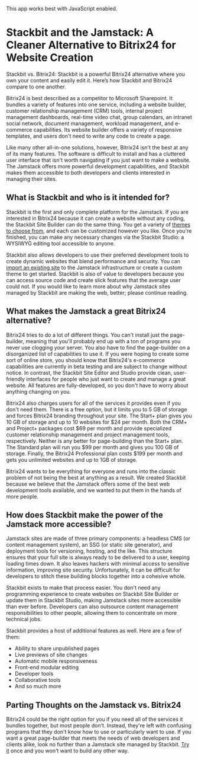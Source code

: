 This app works best with JavaScript enabled.







# Stackbit and the Jamstack: A Cleaner Alternative to Bitrix24 for Website Creation

Stackbit vs. Bitrix24: Stackbit is a powerful Bitrix24 alternative where you own your content and easily edit it. Here’s how Stackbit and Bitrix24 compare to one another.

Bitrix24 is best described as a competitor to Microsoft Sharepoint. It bundles a variety of features into one service, including a website builder, customer relationship management (CRM) tools, internal project management dashboards, real-time video chat, group calendars, an intranet social network, document management, workload management, and e-commerce capabilities. Its website builder offers a variety of responsive templates, and users don't need to write any code to create a page.

Like many other all-in-one solutions, however, Bitrix24 isn't the best at any of its many features. The software is difficult to install and has a cluttered user interface that isn't worth navigating if you just want to make a website. The Jamstack offers more powerful development capabilities, and Stackbit makes them accessible to both developers and clients interested in managing their sites.

## What is Stackbit and who is it intended for?

Stackbit is the first and only complete platform for the Jamstack. If you are interested in Bitrix24 because it can create a website without any coding, the Stackbit Site Builder can do the same thing. You get a variety of [themes to choose from](http://jamstackthemes.dev/?utm_source=stackbit.com&utm_medium=article&utm_campaign=alternative-to-bitrix24), and each can be customized however you like. Once you're finished, you can make any necessary changes via the Stackbit Studio: a WYSIWYG editing tool accessible to anyone.

Stackbit also allows developers to use their preferred development tools to create dynamic websites that blend performance and security. You can [import an existing site](https://app.stackbit.com/import) to the Jamstack infrastructure or create a custom theme to get started. Stackbit is also of value to developers because you can access source code and create slick features that the average user could not. If you would like to learn more about why Jamstack sites managed by Stackbit are making the web, better; please continue reading.

## What makes the Jamstack a great Bitrix24 alternative?

Bitrix24 tries to do a lot of different things. You can't install just the page-builder, meaning that you'll probably end up with a ton of programs you never use clogging your server. You also have to find the page-builder on a disorganized list of capabilities to use it. If you were hoping to create some sort of online store, you should know that Bitrix24's e-commerce capabilities are currently in beta testing and are subject to change without notice. In contrast, the Stackbit Site Editor and Studio provide clean, user-friendly interfaces for people who just want to create and manage a great website. All features are fully-developed, so you don't have to worry about anything changing on you.

Bitrix24 also charges users for all of the services it provides even if you don't need them. There is a free option, but it limits you to 5 GB of storage and forces Bitrix24 branding throughout your site. The Start+ plan gives you 10 GB of storage and up to 10 websites for $24 per month. Both the CRM+ and Project+ packages cost $69 per month and provide specialized customer relationship management and project management tools, respectively. Neither is any better for page-building than the Start+ plan. The Standard plan will run you $99 per month and gives you 100 GB of storage. Finally, the Bitrix24 Professional plan costs $199 per month and gets you unlimited websites and up to 1GB of storage.

Bitrix24 wants to be everything for everyone and runs into the classic problem of not being the best at anything as a result. We created Stackbit because we believe that the Jamstack offers some of the best web development tools available, and we wanted to put them in the hands of more people.

## How does Stackbit make the power of the Jamstack more accessible?

Jamstack sites are made of three primary components: a headless CMS (or content management system), an SSG (or static site generator), and deployment tools for versioning, hosting, and the like. This structure ensures that your full site is always ready to be delivered to a user, keeping loading times down. It also leaves hackers with minimal access to sensitive information, improving site security. Unfortunately, it can be difficult for developers to stitch these building blocks together into a cohesive whole.

Stackbit exists to make that process easier. You don't need any programming experience to create websites on Stackbit Site Builder or update them in Stackbit Studio, making Jamstack sites more accessible than ever before. Developers can also outsource content management responsibilities to other people, allowing them to concentrate on more technical jobs.

Stackbit provides a host of additional features as well. Here are a few of them:

- Ability to share unpublished pages
- Live previews of site changes
- Automatic mobile responsiveness
- Front-end modular editing
- Developer tools
- Collaborative tools
- And so much more

## Parting Thoughts on the Jamstack vs. Bitrix24

Bitrix24 could be the right option for you if you need all of the services it bundles together, but most people don't. Instead, they're left with confusing programs that they don't know how to use or particularly want to use. If you want a great page-builder that meets the needs of web developers and clients alike, look no further than a Jamstack site managed by Stackbit. [Try it](https://www.stackbit.com/) once and you won't want to build any other way.
